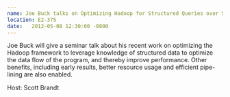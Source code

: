 ```yaml
---
name: Joe Buck talks on Optimizing Hadoop for Structured Queries over Structured Data
location: E2-375
date:   2012-05-08 12:30:00 -0800
---
```

Joe Buck will give a seminar talk about his recent work on optimizing the
Hadoop framework to leverage knowledge of structured data to optimize the data
flow of the program, and thereby improve performance. Other benefits, including
early results, better resource usage and efficient pipe-lining are also enabled.

Host: Scott Brandt
